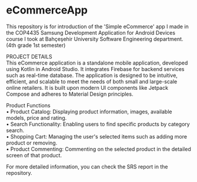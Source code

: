 # eCommerceApp
 This repository is for introduction of the 'Simple eCommerce' app I made in the COP4435 Samsung Development Application for Android Devices course I took at Bahçeşehir University Software Engineering department. (4th grade 1st semester)

PROJECT DETAILS    
This eCommerce application is a standalone mobile application, developed using Kotlin in Android Studio. It integrates Firebase for backend services such as real-time database. The application is designed to be intuitive, efficient, and scalable to meet the needs of both small and large-scale online retailers. It is built upon modern UI components like Jetpack Compose and adheres to Material Design principles.

Product Functions   
• Product Catalog: Displaying product information, images, available models, price and rating.   
• Search Functionality: Enabling users to find specific products by category search.   
• Shopping Cart: Managing the user's selected items such as adding more product or removing.   
• Product Commenting: Commenting on the selected product in the detailed screen of that product.

For more detailed information, you can check the SRS report in the repository.

